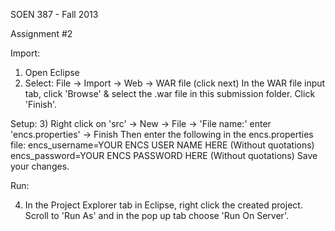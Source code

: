 SOEN 387 - Fall 2013

Assignment #2

Import:

1) Open Eclipse
2) Select: File -> Import -> Web -> WAR file (click next)
In the WAR file input tab, click 'Browse' & select the .war file in this submission folder. Click 'Finish'.

Setup:
3) Right click on 'src' -> New -> File -> 'File name:' enter 'encs.properties' -> Finish
	Then enter the following in the encs.properties file:
	encs_username=YOUR ENCS USER NAME HERE (Without quotations)
	encs_password=YOUR ENCS PASSWORD HERE (Without quotations)
	Save your changes.

Run: 

4) In the Project Explorer tab in Eclipse, right click the created project. Scroll to 'Run As' and in the pop up tab choose 'Run On Server'.
